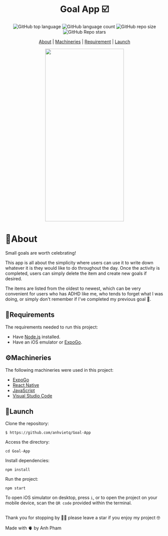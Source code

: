 <div align ='center'>

# Goal App ☑️

<img alt="GitHub top language" src="https://img.shields.io/github/languages/top/anhvietq/Goal-App?style=plastic">
<img alt="GitHub language count" src="https://img.shields.io/github/languages/count/anhvietq/Goal-App?style=plastic">
<img alt="GitHub repo size" src="https://img.shields.io/github/repo-size/anhvietq/Goal-App?style=plastic">
<img alt="GitHub Repo stars" src="https://img.shields.io/github/stars/anhvietq/Goal-App?style=plastic">
</div>

<div align= 'center'>
  
[About](https://github.com/anhvietq/Goal-App#about) | 
[Machineries](https://github.com/anhvietq/Goal-App#%EF%B8%8Fmachineries)  | 
[Requirement](https://github.com/anhvietq/Goal-App#requirements)  | 
[Launch](https://github.com/anhvietq/Goal-App#launch) 

</div>
<div align ='center'>
<img src ="https://github.com/anhvietq/Goal-App/blob/master/GoalApp.gif" width="250" height= "550"/>
</div>

# 📢About
Small goals are worth celebrating! 

This app is all about the simplicity where users can use it to write down whatever it is they would like to do throughout the day. Once the activity 
is completed, users can simply delete the item and create new goals if desired. 

The items are listed from the oldest to newest, which can be very convenient for users who has ADHD like me, who tends to forget what I was doing,
or simply don't remember if I've completed my previous goal 😬. 

## 📑Requirements
The requirements needed to run this project: 
  - Have [Node.js](https://nodejs.org/en/) installed.
  - Have an iOS emulator or [ExpoGo](https://expo.dev/client).

## ⚙️Machineries
The following machineries were used in this project: 
  - [ExpoGo](https://expo.dev/client)
  - [React Native](https://reactnative.dev)
  - [JavaScript](https://www.javascript.com)
  - [Visual Studio Code](https://code.visualstudio.com)

## 🚀Launch
  Clone the repository:
```
$ https://github.com/anhvietq/Goal-App
```
  Access the directory: 
```
cd Goal-App
```
  Install dependencies: 
```
npm install
```
  Run the project: 
``` 
npm start
```
  To open iOS simulator on desktop, press ``i``, or to open the project on your mobile device, scan the ``QR code`` provided within the terminal. 
##
Thank you for stopping by 🫶🏻 please leave a star if you enjoy my project 🤓

Made with 🫀 by Anh Pham

